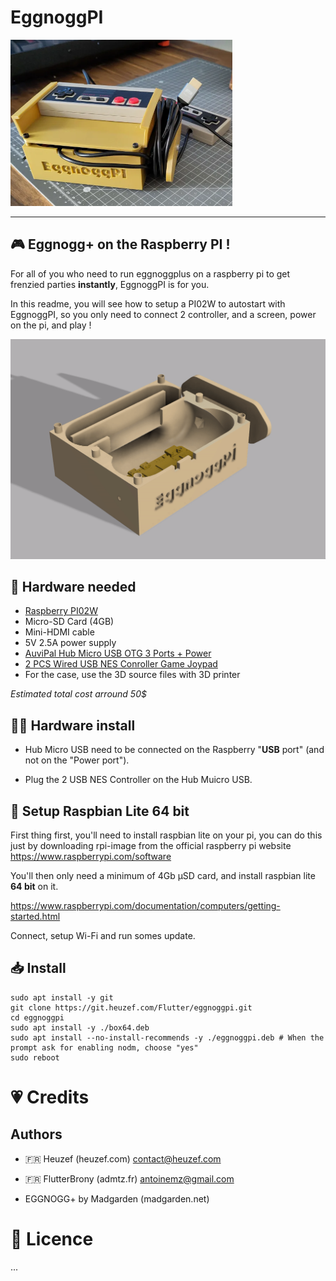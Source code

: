 # EggnoggPI

![photo](eggnoggpi.png)

---

## 🎮 Eggnogg+ on the Raspberry PI !

For all of you who need to run eggnoggplus on a raspberry pi to get frenzied parties **instantly**, EggnoggPI is for you.

In this readme, you will see how to setup a PI02W to autostart with EggnoggPI, so you only need to connect 2 controller, and a screen, power on the pi, and play !

![preview](case/preview.gif)

## 🦾 Hardware needed

* [Raspberry PI02W](https://www.kubii.com/en/nano-computers/3455-raspberry-pi-zero-2-w-5056561800004.html)
* Micro-SD Card (4GB)
* Mini-HDMI cable
* 5V 2.5A power supply
* [AuviPal Hub Micro USB OTG 3 Ports + Power](https://www.amazon.fr/gp/product/B083WML1XB)
* [2 PCS Wired USB NES Conroller Game Joypad](https://fr.aliexpress.com/item/1005001611443967.html)
* For the case, use the 3D source files with 3D printer

*Estimated total cost arround 50$*

## 👨‍🔧 Hardware install

* Hub Micro USB need to be connected on the Raspberry "**USB** port" (and not on the "Power port"). 

* Plug the 2 USB NES Controller on the Hub Muicro USB.

## 🍓 Setup Raspbian Lite 64 bit

First thing first, you'll need to install raspbian lite on your pi, you can do this just by downloading rpi-image from the official raspberry pi website https://www.raspberrypi.com/software

You'll then only need a minimum of 4Gb µSD card, and install raspbian lite **64 bit** on it.

https://www.raspberrypi.com/documentation/computers/getting-started.html

Connect, setup Wi-Fi and run somes update.

## 📥 Install

```shell
sudo apt install -y git 
git clone https://git.heuzef.com/Flutter/eggnoggpi.git
cd eggnoggpi
sudo apt install -y ./box64.deb 
sudo apt install --no-install-recommends -y ./eggnoggpi.deb # When the prompt ask for enabling nodm, choose "yes"
sudo reboot
```

# 💗 Credits

## Authors

* 🇫🇷 Heuzef (heuzef.com) contact@heuzef.com

* 🇫🇷 FlutterBrony (admtz.fr) antoinemz@gmail.com

* EGGNOGG+ by Madgarden (madgarden.net)



# 📜 Licence

...
